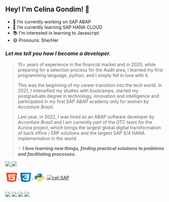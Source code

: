 ## Hey! I'm Celina Gondim! 👋  

- 🔭 I’m currently working on SAP ABAP 
- 🌱 I’m currently learning SAP HANA CLOUD
- 📚 I'm interested in learning to Javascript
- 😄 Pronouns: She/Her 

### _Let me tell you how I became a developer._
> 10+ years of experience in the financial market and in 2020, while preparing for a selection process for the Audit area, I learned my first programming language, python, and I simply fell in love with it.

> This was the beginning of my career transition into the tech world. In 2021, I intensified my studies with bootcamps, started my postgraduate degree in technology, innovation and intelligence and participated in my first SAP ABAP academy only for women by _Accenture Brazil._

> Last year, in 2022, I was hired as an ABAP software developer by _Accenture Brazil_ and I am currently part of the OTC team for the Aurora project, which brings the largest global digital transformation of back office / ERP solutions and the largest SAP S/4 HANA implementation in the world.

> ✨ _**I love learning new things, finding practical solutions to problems and facilitating processes.**_

<div>
  <a href="https://github.com/celgondim">
  <img height="160em" src="https://github-readme-stats.vercel.app/api?username=celgondim&show_icons=true&theme=tokyonight&include_all_commits=true&count_private=true"/>
  <img height="160em" src="https://github-readme-stats.vercel.app/api/top-langs/?username=celgondim&layout=compact&langs_count=16&theme=tokyonight"/>
</div>

<div style="display: inline_block"><br>
  <img align="center" alt="cel-HTML" height="30" width="40" src="https://raw.githubusercontent.com/devicons/devicon/master/icons/html5/html5-original.svg">
  <img align="center" alt="cel-CSS" height="30" width="40" src="https://raw.githubusercontent.com/devicons/devicon/master/icons/css3/css3-original.svg">
  <img align="center" alt="cel-Python" height="30" width="40" src="https://raw.githubusercontent.com/devicons/devicon/master/icons/python/python-original.svg">
  <img align="center" alt="cel-SAP" src="https://img.shields.io/badge/SAP-0FAAFF?style=for-the-badge&logo=sap&logoColor=white">
</div>

##

<div>
  <a href="https://instagram.com/celinagondim" target="_blank"><img src="https://img.shields.io/badge/Instagram-E4405F?style=for-the-badge&logo=instagram&logoColor=white" target="_blank"></a>
  <a href="https://discord.gg/" target="_blank"><img src="https://img.shields.io/badge/Discord-7289DA?style=for-the-badge&logo=discord&logoColor=white" target="_blank"></a>
  <a href="mailto:celina.gfm@gmail.com" target="_blank"><img src="https://img.shields.io/badge/Gmail-D14836?style=for-the-badge&logo=gmail&logoColor=white" target="_blank"></a>
  <a href="https://linkedin.com/in/celinagondim" target="_blank"><img src="https://img.shields.io/badge/LinkedIn-0077B5?style=for-the-badge&logo=linkedin&logoColor=white" target="_blank"></a>
</div>


